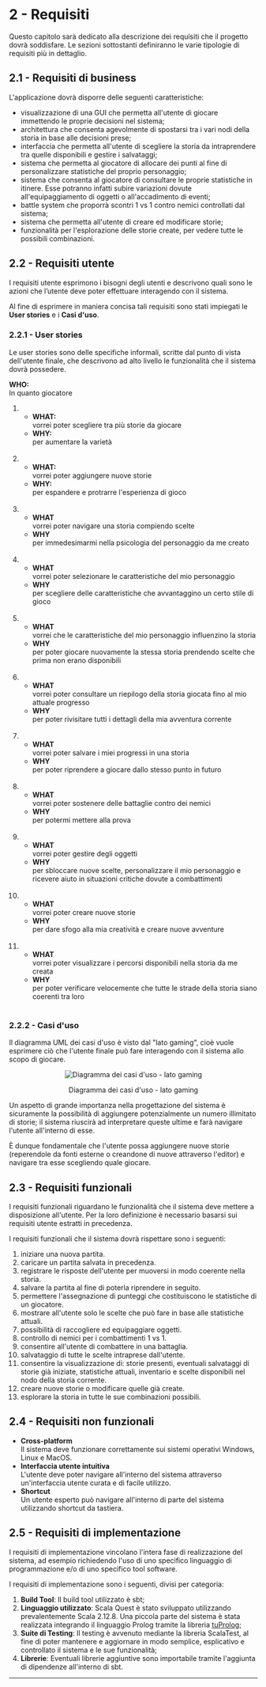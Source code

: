 # 2 - Requisiti

Questo capitolo sarà dedicato alla descrizione dei requisiti che il progetto dovrà soddisfare. Le sezioni sottostanti definiranno le varie tipologie di requisiti più in dettaglio.

## 2.1 - Requisiti di business

L'applicazione dovrà disporre delle seguenti caratteristiche:
- visualizzazione di una GUI che permetta all'utente di giocare immettendo le proprie decisioni nel sistema;
- architettura che consenta agevolmente di spostarsi tra i vari nodi della storia in base alle decisioni prese;
- interfaccia che permetta all'utente di scegliere la storia da intraprendere tra quelle disponibili e gestire i salvataggi;
- sistema che permetta al giocatore di allocare dei punti al fine di personalizzare statistiche del proprio personaggio;
- sistema che consenta al giocatore di consultare le proprie statistiche in itinere. Esse potranno infatti subire variazioni dovute all'equipaggiamento di oggetti o all'accadimento di eventi;
- battle system che proporrà scontri 1 vs 1 contro nemici controllati dal sistema;
- sistema che permetta all'utente di creare ed modificare storie;
- funzionalità per l'esplorazione delle storie create, per vedere tutte le possibili combinazioni.

## 2.2 - Requisiti utente
I requisiti utente esprimono i bisogni degli utenti e descrivono quali sono le azioni che l’utente deve poter effettuare interagendo con il sistema.  

Al fine di esprimere in maniera concisa tali requisiti sono stati impiegati le __User stories__ e i __Casi d'uso__.

### 2.2.1 - User stories
Le user stories sono delle specifiche informali, scritte dal punto di vista dell'utente finale, che descrivono ad alto livello le funzionalità che il sistema dovrà possedere.

**WHO:**  
In quanto giocatore

1.  - **WHAT:**  
    vorrei poter scegliere tra più storie da giocare
    - **WHY:**  
    per aumentare la varietà
<br/><br/>
2.  - **WHAT:**  
    vorrei poter aggiungere nuove storie
    - **WHY:**  
    per espandere e protrarre l'esperienza di gioco
<br/><br/>
3.  - **WHAT**  
    vorrei poter navigare una storia compiendo scelte
    - **WHY**  
    per immedesimarmi nella psicologia del personaggio da me creato
<br/><br/>
4.  - **WHAT**  
    vorrei poter selezionare le caratteristiche del mio personaggio
    - **WHY**  
    per scegliere delle caratteristiche che avvantaggino un certo stile di gioco
<br/><br/>
5.  - **WHAT**  
    vorrei che le caratteristiche del mio personaggio influenzino la storia
    - **WHY**  
    per poter giocare nuovamente la stessa storia prendendo scelte che prima non erano disponibili
<br/><br/>
6.  - **WHAT**  
    vorrei poter consultare un riepilogo della storia giocata fino al mio attuale progresso
    - **WHY**  
    per poter rivisitare tutti i dettagli della mia avventura corrente
<br/><br/>
7.  - **WHAT**  
    vorrei poter salvare i miei progressi in una storia
    - **WHY**  
    per poter riprendere a giocare dallo stesso punto in futuro 
<br/><br/>
8.  - **WHAT**  
    vorrei poter sostenere delle battaglie contro dei nemici
    - **WHY**  
    per potermi mettere alla prova
<br/><br/>
9.  - **WHAT**  
    vorrei poter gestire degli oggetti
    - **WHY**  
    per sbloccare nuove scelte, personalizzare il mio personaggio e ricevere aiuto in situazioni critiche dovute a combattimenti
<br/><br/>
10. - **WHAT**  
    vorrei poter creare nuove storie
    - **WHY**  
    per dare sfogo alla mia creatività e creare nuove avventure
<br/><br/>
10. - **WHAT**  
    vorrei poter visualizzare i percorsi disponibili nella storia da me creata
    - **WHY**  
    per poter verificare velocemente che tutte le strade della storia siano coerenti tra loro
<br/><br/>

 
### 2.2.2 - Casi d'uso
Il diagramma UML dei casi d'uso è visto dal "lato gaming", cioè vuole esprimere ciò che l'utente finale può fare interagendo con il sistema allo scopo di giocare.

<div align="center">
  <img src="https://images2.imgbox.com/ad/48/cxZ6HHjH_o.png" alt="Diagramma dei casi d'uso - lato gaming">
  <p align="center">Diagramma dei casi d'uso - lato gaming</p>
</div>

Un aspetto di grande importanza nella progettazione del sistema è sicuramente la possibilità di aggiungere potenzialmente un numero illimitato di storie; il sistema riuscirà ad interpretare queste ultime e farà navigare l'utente all'interno di esse.  

È dunque fondamentale che l'utente possa aggiungere nuove storie (reperendole da fonti esterne o creandone di nuove attraverso l'editor) e navigare tra esse scegliendo quale giocare.

## 2.3 - Requisiti funzionali
I requisiti funzionali riguardano le funzionalità che il sistema deve mettere a disposizione all'utente. Per la loro definizione è necessario basarsi sui requisiti utente estratti in precedenza.  

I requisiti funzionali che il sistema dovrà rispettare sono i seguenti:
1. iniziare una nuova partita.
2. caricare un partita salvata in precedenza.
3. registrare le risposte dell'utente per muoversi in modo coerente nella storia.
4. salvare la partita al fine di poterla riprendere in seguito.
5. permettere l'assegnazione di punteggi che costituiscono le statistiche di un giocatore.
6. mostrare all'utente solo le scelte che può fare in base alle statistiche attuali.
7. possibilità di raccogliere ed equipaggiare oggetti.
9. controllo di nemici per i combattimenti 1 vs 1.
10. consentire all'utente di combattere in una battaglia.
11. salvataggio di tutte le scelte intraprese dall'utente.
12. consentire la visualizzazione di: storie presenti, eventuali salvataggi di storie già iniziate, statistiche attuali, inventario e scelte disponibili nel nodo della storia corrente.
13. creare nuove storie o modificare quelle già create.
14. esplorare la storia in tutte le sue combinazioni possibili.

## 2.4 - Requisiti non funzionali
- **Cross-platform**  
Il sistema deve funzionare correttamente sui sistemi operativi Windows, Linux e MacOS.
- **Interfaccia utente intuitiva**  
L'utente deve poter navigare all'interno del sistema attraverso un'interfaccia utente curata e di facile utilizzo.
- **Shortcut**  
Un utente esperto può navigare all'interno di parte del sistema utilizzando shortcut da tastiera.

## 2.5 - Requisiti di implementazione
I requisiti di implementazione vincolano l'intera fase di realizzazione del sistema, ad esempio richiedendo l'uso di uno specifico linguaggio di programmazione e/o di uno specifico tool software.  

I requisiti di implementazione sono i seguenti, divisi per categoria: 
1. __Build Tool__: Il build tool utilizzato è sbt;
2. __Linguaggio utilizzato__: Scala Quest è stato sviluppato utilizzando prevalentemente Scala 2.12.8. Una piccola parte del sistema è stata realizzata integrando il linguaggio Prolog tramite la libreria [tuProlog](https://apice.unibo.it/xwiki/bin/view/Tuprolog/);
3. __Suite di Testing__: Il testing è avvenuto mediante la libreria ScalaTest, al fine di poter mantenere e aggiornare in modo semplice, esplicativo e controllato il sistema e le sue funzionalità;
4. __Librerie__: Eventuali librerie aggiuntive sono importabile tramite l'aggiunta di dipendenze all'interno di sbt. 

---